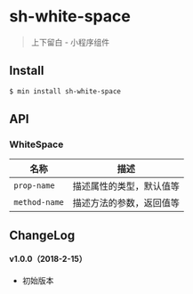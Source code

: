 # sh-white-space

> 上下留白 - 小程序组件

## Install

``` bash
$ min install sh-white-space
```


## API

### WhiteSpace

| 名称                  | 描述                         |
|----------------------|------------------------------|
|`prop-name`           | 描述属性的类型，默认值等         |
|`method-name`         | 描述方法的参数，返回值等         |

## ChangeLog

#### v1.0.0（2018-2-15）

- 初始版本
